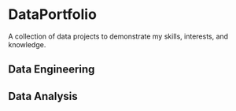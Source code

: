 # DataPortfolio
A collection of data projects to demonstrate my skills, interests, and knowledge.

## Data Engineering

## Data Analysis
